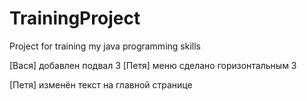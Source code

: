 # TrainingProject
Project for training my java programming skills


[Вася] добавлен подвал 3
[Петя] меню сделано горизонтальным 3


[Петя] изменён текст на главной странице
